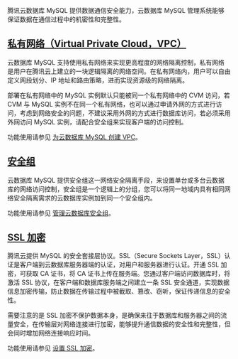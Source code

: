 腾讯云数据库 MySQL 提供数据通信安全能力，云数据库 MySQL 管理系统能够保证数据在通信过程中的机密性和完整性。

## [私有网络（Virtual Private Cloud，VPC）](id:SYWL)
云数据库 MySQL 支持使用私有网络来实现更高程度的网络隔离控制，私有网络是用户在腾讯云上建立的一块逻辑隔离的网络空间。在私有网络内，用户可以自由定义网段划分、IP 地址和路由策略，进而实现资源级的网络隔离。

部署在私有网络中的 MySQL 实例默认只能被同一个私有网络中的 CVM 访问，若 CVM 与 MySQL 实例不在同一个私有网络，也可以通过申请外网的方式进行访问，考虑到网络安全的问题，不建议采用外网的方式进行数据库访问，若必须采用外网访问 MySQL 实例，请配合安全组来实现客户端的访问控制。

功能使用请参见 [为云数据库 MySQL 创建 VPC](https://cloud.tencent.com/document/product/236/8468)。

## [安全组](id:AQZ)
云数据库 MySQL 提供安全组这一网络安全隔离手段，来设置单台或多台云数据库的网络访问控制，安全组是一个逻辑上的分组，您可以将同一地域内具有相同网络安全隔离需求的云数据库实例加到同一个安全组内。

功能使用请参见 [管理云数据库安全组](https://cloud.tencent.com/document/product/236/9537)。

## [SSL 加密](id:SSLJM)
腾讯云提供 MySQL 的安全套接层协议。SSL（Secure Sockets Layer，SSL）认证是客户端到云数据库服务器端的认证，对用户和服务器进行认证。开通 SSL 加密，可获取 CA 证书，将 CA 证书上传在服务端。您通过客户端访问数据库时，将激活 SSL 协议，在客户端和数据库服务端之间建立一条 SSL 安全通道，实现数据信息加密传输，防止数据在传输过程中被截取、篡改、窃听，保证传递信息的安全性。

需要注意的是 SSL 加密不保护数据本身，是确保来往于数据库和服务器之间的流量安全，在传输层对网络连接进行加密，能够提升通信数据的安全性和完整性，但会同时增加网络连接响应时间。

功能使用请参见 [设置 SSL 加密](https://cloud.tencent.com/document/product/236/76511)。

